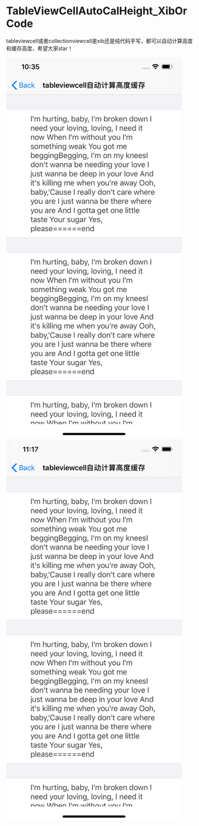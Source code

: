 # TableViewCellAutoCalHeight_XibOrCode

tableviewcell或者collectionviewcell是xib还是纯代码手写，都可以自动计算高度和缓存高度，希望大家star！

![image](https://github.com/huangping35/TableViewCellAutoCalHeight_XibOrCode/blob/master/TableViewCellAutoCalHeight/TableViewCellAutoCalHeight/screen/tableview.png)
![image](https://github.com/huangping35/TableViewCellAutoCalHeight_XibOrCode/blob/master/TableViewCellAutoCalHeight/TableViewCellAutoCalHeight/screen/Simulator%20Screen%20Shot%20-%20iPhone%2011%20Pro%20Max%20-%202020-03-25%20at%2011.17.41.png)


